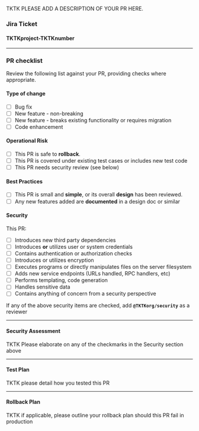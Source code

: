 <!--
To add org-wide: https://help.github.com/en/articles/creating-a-default-community-health-file-for-your-organization

To add per-repo:
https://help.github.com/en/articles/about-issue-and-pull-request-templates
-->

TKTK PLEASE ADD A DESCRIPTION OF YOUR PR HERE.

### Jira Ticket
#### TKTKproject-TKTKnumber
---

### PR checklist

Review the following list against your PR, providing checks where appropriate.

#### Type of change
- [ ] Bug fix
- [ ] New feature - non-breaking
- [ ] New feature - breaks existing functionality or requires migration
- [ ] Code enhancement

#### Operational Risk

- [ ] This PR is safe to **rollback**.
- [ ] This PR is covered under existing test cases or includes new test code
- [ ] This PR needs security review (see below)

#### Best Practices

- [ ] This PR is small and **simple**, or its overall **design** has been reviewed.
- [ ] Any new features added are **documented** in a design doc or similar

#### Security

This PR:
- [ ] Introduces new third party dependencies
- [ ] Introduces **or** utilizes user or system credentials
- [ ] Contains authentication or authorization checks
- [ ] Introduces or utilizes encryption
- [ ] Executes programs or directly manipulates files on the server filesystem
- [ ] Adds new service endpoints (URLs handled, RPC handlers, etc)
- [ ] Performs templating, code generation
- [ ] Handles sensitive data
- [ ] Contains anything of concern from a security perspective

If any of the above security items are checked, add **`@TKTKorg/security`** as a reviewer

---
#### Security Assessment

TKTK Please elaborate on any of the checkmarks in the Security section above

---
#### Test Plan

TKTK please detail how you tested this PR

---
#### Rollback Plan

TKTK if applicable, please outline your rollback plan should this PR fail in production
